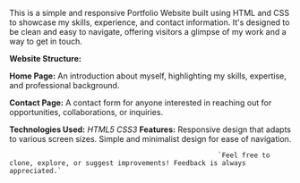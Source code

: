 This is a simple and responsive Portfolio Website built using HTML and CSS to showcase my skills, experience, and contact information. It's designed to be clean and easy to navigate, offering visitors a glimpse of my work and a way to get in touch.

**Website Structure:**

**Home Page:**
An introduction about myself, highlighting my skills, expertise, and professional background.

**Contact Page:**
A contact form for anyone interested in reaching out for opportunities, collaborations, or inquiries.

**Technologies Used:**
    _HTML5_
    _CSS3_
**Features:**
Responsive design that adapts to various screen sizes.
Simple and minimalist design for ease of navigation.





                                                        `Feel free to clone, explore, or suggest improvements! Feedback is always appreciated.`

